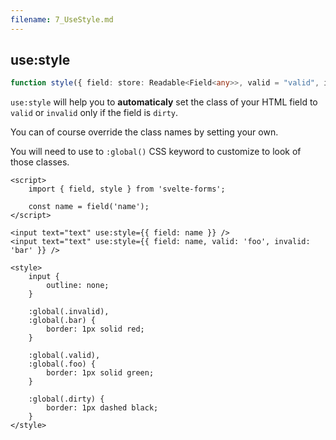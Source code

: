 ```yaml
---
filename: 7_UseStyle.md
---
```


## use:style

```typescript
function style({ field: store: Readable<Field<any>>, valid = "valid", invalid = "invalid", dirty = "dirty" });
```

`use:style` will help you to **automaticaly** set the class of your HTML field to `valid` or `invalid` only if the field is `dirty`.

You can of course override the class names by setting your own.

You will need to use to `:global()` CSS keyword to customize to look of those classes.

```svelte
<script>
	import { field, style } from 'svelte-forms';

	const name = field('name');
</script>

<input text="text" use:style={{ field: name }} />
<input text="text" use:style={{ field: name, valid: 'foo', invalid: 'bar' }} />

<style>
	input {
		outline: none;
	}

	:global(.invalid),
	:global(.bar) {
		border: 1px solid red;
	}

	:global(.valid),
	:global(.foo) {
		border: 1px solid green;
	}

	:global(.dirty) {
		border: 1px dashed black;
	}
</style>
```
